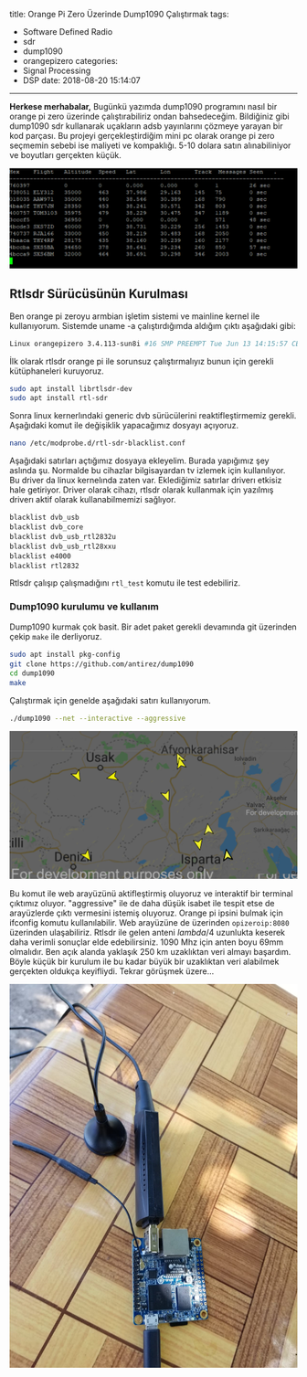 title: Orange Pi Zero Üzerinde Dump1090 Çalıştırmak
tags:
  - Software Defined Radio
  - sdr
  - dump1090
  - orangepizero
categories:
  - Signal Processing
  - DSP
date: 2018-08-20 15:14:07
---

**Herkese merhabalar,**
Bugünkü yazımda dump1090 programını nasıl bir orange pi zero üzerinde çalıştırabiliriz ondan bahsedeceğim. Bildiğiniz gibi dump1090 sdr kullanarak uçakların adsb yayınlarını çözmeye yarayan bir kod parçası. Bu projeyi gerçekleştirdiğim mini pc olarak orange pi zero seçmemin sebebi ise maliyeti ve kompaklığı. 5-10 dolara satın alınabiliniyor ve boyutları gerçekten küçük.

![](/images/1534768337583.png)

## Rtlsdr Sürücüsünün Kurulması
Ben orange pi zeroyu armbian işletim sistemi ve mainline kernel ile kullanıyorum. Sistemde uname -a çalıştırdığımda aldığım çıktı aşağıdaki gibi:
```sh
Linux orangepizero 3.4.113-sun8i #16 SMP PREEMPT Tue Jun 13 14:15:57 CEST 2017 armv7l armv7l armv7l GNU/Linux
```

İlk olarak rtlsdr orange pi ile sorunsuz çalıştırmalıyız bunun için gerekli kütüphaneleri kuruyoruz.

```sh
sudo apt install librtlsdr-dev
sudo apt install rtl-sdr
```

Sonra linux kernerlındaki generic dvb sürücülerini reaktifleştirmemiz gerekli. Aşağıdaki komut ile değişiklik yapacağımız dosyayı açıyoruz.
```sh
nano /etc/modprobe.d/rtl-sdr-blacklist.conf
```
Aşağıdaki satırları açtığımız dosyaya ekleyelim. Burada yapığımız şey aslında şu. Normalde bu cihazlar bilgisayardan tv izlemek için kullanılıyor. Bu driver da linux kernelında zaten var. Eklediğimiz satırlar driverı etkisiz hale getiriyor. Driver olarak cihazı, rtlsdr olarak kullanmak için yazılmış driverı aktif olarak kullanabilmemizi sağlıyor.

```sh
blacklist dvb_usb
blacklist dvb_core
blacklist dvb_usb_rtl2832u
blacklist dvb_usb_rtl28xxu
blacklist e4000
blacklist rtl2832
```

Rtlsdr çalışıp çalışmadığını `rtl_test` komutu ile test edebiliriz.

### Dump1090 kurulumu ve kullanım

Dump1090 kurmak çok basit. Bir adet paket gerekli devamında git üzerinden çekip `make` ile derliyoruz.

```sh
sudo apt install pkg-config
git clone https://github.com/antirez/dump1090
cd dump1090
make
```

Çalıştırmak için genelde aşağıdaki satırı kullanıyorum.

```sh
./dump1090 --net --interactive --aggressive
```

![](/images/1534768674064.png)

Bu komut ile web arayüzünü aktifleştirmiş oluyoruz ve interaktif bir terminal çıktımız oluyor. "aggressive" ile de daha düşük isabet ile tespit etse de arayüzlerde çıktı vermesini istemiş oluyoruz.
Orange pi ipsini bulmak için ifconfig komutu kullanılabilir. Web arayüzüne de üzerinden `opizeroip:8080` üzerinden ulaşabiliriz. Rtlsdr ile gelen anteni $lambda/4$ uzunlukta keserek daha verimli sonuçlar elde edebilirsiniz. 1090 Mhz için anten boyu 69mm olmalıdır. Ben açık alanda yaklaşık 250 km uzaklıktan veri almayı başardım. Böyle küçük bir kurulum ile bu kadar büyük bir uzaklıktan veri alabilmek gerçekten oldukça keyifliydi. Tekrar görüşmek üzere...

![](/images/dump1090_1.jpg)


